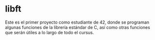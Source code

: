# libft
Este es el primer proyecto como estudiante de 42, donde se programan algunas funciones de la librería estándar de C, así como otras funciones que serán útiles a lo largo de todo el cursus.
